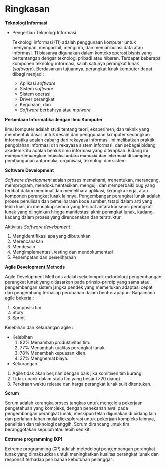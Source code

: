 # Ringkasan

**Teknologi Informasi**
- Pengertian Teknologi Informasi
  
    Teknologi informasi (TI) adalah penggunaan komputer untuk menyimpan, mengambil, mengirim, dan memanipulasi data atau informasi. TI biasanya digunakan dalam konteks operasi bisnis yang bertentangan dengan teknologi pribadi atau hiburan. Terdapat beberapa komponen teknologi informasi, salah satunya perangkat lunak (*software*). Berdasarkan tujuannya, perangkat lunak komputer dapat dibagi menjadi:
    * Aplikasi *software*
    * Sistem *software*
    * Sistem operasi
    * Driver perangkat
    * Kegunaan, dan
    * *Software* berbahaya atau *malware*

**Perbedaan Informatika dengan Ilmu Komputer**

Ilmu komputer adalah studi tentang teori, eksperimen, dan teknik yang membentuk dasar untuk desain dan penggunaan komputer sedangkan informatika adalah cabang dari rekayasa informasi. Ini melibatkan praktik pengolahan informasi dan rekayasa sistem informasi, dan sebagai bidang akademik itu adalah bentuk ilmu informasi yang diterapkan. Bidang ini mempertimbangkan interaksi antara manusia dan informasi di samping pembangunan antarmuka, organisasi, teknologi dan sistem.

**Software Development**

*Software development* adalah proses memahami, menentukan, merancang, memprogram, mendokumentasikan, menguji, dan memperbaiki bug yang terlibat dalam membuat dan memelihara aplikasi, kerangka kerja, atau komponen perangkat lunak lainnya. Pengembangan perangkat lunak adalah proses penulisan dan pemeliharaan kode sumber, tetapi dalam arti yang lebih luas, ini mencakup semua yang terlibat antara konsepsi perangkat lunak yang diinginkan hingga manifestasi akhir perangkat lunak, kadang-kadang dalam proses yang direncanakan dan terstruktur. 

Aktivitas *Software development* :
1. Mengidentifikasi apa yang dibutuhkan
2. Merencanakan
3. Mendesain
4. Mengimplementasi, testing dan mendokumentasi
5. Penempatan dan pemeliharaan

**Agile Development Methods**

Agile Development Methods adalah sekelompok metodologi pengembangan perangkat lunak yang didasarkan pada prinsip-prinsip yang sama atau pengembangan sistem jangka pendek yang memerlukan adaptasi cepat dari pengembang terhadap perubahan dalam bentuk apapun.
Bagaimana agile bekerja :
1. Komposisi tim
2. Story
3. Sprint

Kelebihan dan Kekurangan agile :
- Kelebihan
  1. 82% Menambah produktivitas tim.
  2. 77% Menambah kualitas perangkat lunak.
  3. 78% Menambah kepuasan klien.
  4. 37% Menghemat biaya.
- Kekurangan
1. Agile tidak akan berjalan dengan baik jika komitmen tim kurang.
2. Tidak cocok dalam skala tim yang besar (>20 orang).
3. Perkiraan waktu release dan harga perangkat lunak sulit ditentukan.

**Scrum**

Scrum adalah kerangka proses tangkas untuk mengelola pekerjaan pengetahuan yang kompleks, dengan penekanan awal pada pengembangan perangkat lunak, meskipun telah digunakan di bidang lain dan perlahan-lahan mulai dieksplorasi untuk pekerjaan kompleks lainnya, penelitian dan teknologi canggih. Scrum dirancang untuk tim beranggotakan sepuluh atau lebih sedikit.

**Extreme programming (XP)**

Extreme programming (XP) adalah metodologi pengembangan perangkat lunak yang dimaksudkan untuk meningkatkan kualitas perangkat lunak dan responsif terhadap perubahan kebutuhan pelanggan.